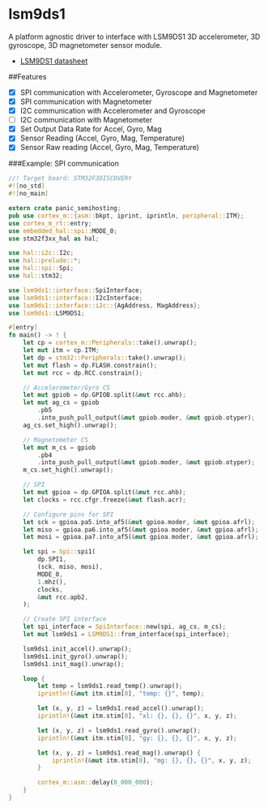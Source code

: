 # lsm9ds1

A platform agnostic driver to interface with LSM9DS1 3D accelerometer, 3D gyroscope, 3D magnetometer sensor module.

* [LSM9DS1 datasheet](https://www.st.com/resource/en/datasheet/lsm9ds1.pdf)

##Features

* [x] SPI communication with Accelerometer, Gyroscope and Magnetometer
* [x] SPI communication with Magnetometer
* [x] I2C communication with Accelerometer and Gyroscope
* [ ] I2C communication with Magnetometer
* [x] Set Output Data Rate for Accel, Gyro, Mag
* [x] Sensor Reading (Accel, Gyro, Mag, Temperature)
* [x] Sensor Raw reading (Accel, Gyro, Mag, Temperature)

###Example: SPI communication
```rust
//! Target board: STM32F3DISCOVERY
#![no_std]
#![no_main]

extern crate panic_semihosting;
pub use cortex_m::{asm::bkpt, iprint, iprintln, peripheral::ITM};
use cortex_m_rt::entry;
use embedded_hal::spi::MODE_0;
use stm32f3xx_hal as hal;

use hal::i2c::I2c;
use hal::prelude::*;
use hal::spi::Spi;
use hal::stm32;

use lsm9ds1::interface::SpiInterface;
use lsm9ds1::interface::I2cInterface;
use lsm9ds1::interface::i2c::{AgAddress, MagAddress};
use lsm9ds1::LSM9DS1;

#[entry]
fn main() -> ! {
    let cp = cortex_m::Peripherals::take().unwrap();
    let mut itm = cp.ITM;
    let dp = stm32::Peripherals::take().unwrap();
    let mut flash = dp.FLASH.constrain();
    let mut rcc = dp.RCC.constrain();

    // Accelerometer/Gyro CS
    let mut gpiob = dp.GPIOB.split(&mut rcc.ahb);
    let mut ag_cs = gpiob
        .pb5
        .into_push_pull_output(&mut gpiob.moder, &mut gpiob.otyper);
    ag_cs.set_high().unwrap();

    // Magnetometer CS
    let mut m_cs = gpiob
        .pb4
        .into_push_pull_output(&mut gpiob.moder, &mut gpiob.otyper);
    m_cs.set_high().unwrap();

    // SPI
    let mut gpioa = dp.GPIOA.split(&mut rcc.ahb);
    let clocks = rcc.cfgr.freeze(&mut flash.acr);

    // Configure pins for SPI
    let sck = gpioa.pa5.into_af5(&mut gpioa.moder, &mut gpioa.afrl);
    let miso = gpioa.pa6.into_af5(&mut gpioa.moder, &mut gpioa.afrl);
    let mosi = gpioa.pa7.into_af5(&mut gpioa.moder, &mut gpioa.afrl);

    let spi = Spi::spi1(
        dp.SPI1,
        (sck, miso, mosi),
        MODE_0,
        1.mhz(),
        clocks,
        &mut rcc.apb2,
    );

    // Create SPI interface
    let spi_interface = SpiInterface::new(spi, ag_cs, m_cs);
    let mut lsm9ds1 = LSM9DS1::from_interface(spi_interface);

    lsm9ds1.init_accel().unwrap();
    lsm9ds1.init_gyro().unwrap();
    lsm9ds1.init_mag().unwrap();

    loop {
        let temp = lsm9ds1.read_temp().unwrap();
        iprintln!(&mut itm.stim[0], "temp: {}", temp);

        let (x, y, z) = lsm9ds1.read_accel().unwrap();
        iprintln!(&mut itm.stim[0], "xl: {}, {}, {}", x, y, z);

        let (x, y, z) = lsm9ds1.read_gyro().unwrap();
        iprintln!(&mut itm.stim[0], "gy: {}, {}, {}", x, y, z);

        let (x, y, z) = lsm9ds1.read_mag().unwrap() {
            iprintln!(&mut itm.stim[0], "mg: {}, {}, {}", x, y, z);
        }

        cortex_m::asm::delay(8_000_000);
    }
}
```